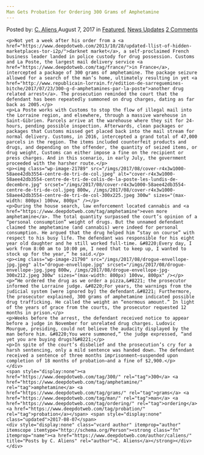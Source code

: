 ```yaml
---
Man Gets Probation for Ordering 300 Grams of Amphetamine
---
```

<article class="post-listing post-21785 post type-post status-publish format-standard has-post-thumbnail hentry  tag-4481 tag-amphetamine tag-grams tag-man tag-ordering tag-probation">
    <div class="post-inner">
        <span>Posted by: <a href="https://www.deepdotweb.com/author/caliens/" title="">C. Aliens </a></span>
    <span>August 7, 2017</span>
    <span>in <a href="https://www.deepdotweb.com/category/deepdot-news/" rel="category tag">Featured</a>, <a href="https://www.deepdotweb.com/category/news-updates/" rel="category tag">News Updates</a></span>
    <span><a href="https://www.deepdotweb.com/2017/08/07/man-gets-probation-ordering-300-grams-amphetamine/#comments">2 Comments</a></span>
    </p>
    <div class="clear"></div>
    
    <p>Not yet a week after his order from a <a href="https://www.deepdotweb.com/2013/10/28/updated-llist-of-hidden-marketplaces-tor-i2p/">darknet market</a>, a self-proclaimed French business leader landed in police custody for drug possession. Customs and La Poste, the largest mail delivery service <a href="https://www.deepdotweb.com/tag/france/">in France</a>, intercepted a package of 300 grams of amphetamine. The package seizure allowed for a search of the man’s home, ultimately resulting in yet <a href="http://www.republicain-lorrain.fr/edition-de-sarreguemines-bitche/2017/07/23/300-g-d-amphetamines-par-la-poste">another drug related arrest</a>. The prosecution reminded the court that the defendant has been repeatedly summoned on drug charges, dating as far back as 2005.</p>
    <p>La Poste works with Customs to stop the flow of illegal mail into the Lorraine region, and elsewhere, through a massive warehouse in Saint-Gibrien. Parcels arrive at the warehouse where they sit for 24-hours, pending possible inspection. Afterwards, clean packages or packages that Customs missed get placed back into the mail stream for normal delivery. Customs, in 2016, intercepted a grand total of 47,000 parcels in the region. The items included counterfeit products and drugs, and depending on the offender, the quantity of seized items, or drug weight, Customs can either impose a fine on the recipient or press charges. And in this scenario, in early July, the government proceeded with the harsher route.</p>
    <p><img class="wp-image-21789" src="/imgs/2017/08/cover-r4x3w1000-58aee42db3554-centre-de-tri-de-col.jpeg" alt="cover-r4x3w1000-58aee42db3554-centre-de-tri-de-colis-de-la-poste-les-lundis-de-decembre.jpg" srcset="/imgs/2017/08/cover-r4x3w1000-58aee42db3554-centre-de-tri-de-col.jpeg 800w, /imgs/2017/08/cover-r4x3w1000-58aee42db3554-centre-de-tri-de-col-300x225.jpeg 300w" sizes="(max-width: 800px) 100vw, 800px" /></p>
    <p>During the house search, law enforcement located cannabis and <a href="https://www.deepdotweb.com/tag/amphetamine">even more amphetamine</a>. The total quantity surpassed the court’s opinion of a “personal consumption” weight of drugs. But the unnamed defendant claimed the amphetamine (and cannabis) were indeed for personal consumption. He argued that the drug helped him “stay on course” with respect to his busy life. The defendant was responsible for his eight year old daughter and he still worked full-time. &#8220;Every day, I work from 8:00 am to 10:00 pm, I need that to keep up, I wanted to stock up for the year,” he said.</p>
    <p><img class="wp-image-21790" src="/imgs/2017/08/drogue-envellope-jpg.jpeg" alt="drogue-envellope.jpg" srcset="/imgs/2017/08/drogue-envellope-jpg.jpeg 800w, /imgs/2017/08/drogue-envellope-jpg-300x212.jpeg 300w" sizes="(max-width: 800px) 100vw, 800px" /></p>
    <p>“He ordered the drug as we order a pizza,&#8221; the prosecutor informed the Lorraine judge. &#8220;For years, the warnings from the judicial system [were ignored by] the defendant.&#8221; Furthermore, the prosecutor explained, 300 grams of amphetamine indicated possible drug trafficking. He called the weight an “enormous amount.” In light of the years of grace from the courts, the prosecutor requested 12 months in prison.</p>
    <p>Weeks before the arrest, the defendant received notice to appear before a judge in November for unrelated drug charges. Ludovic Mourgue, presiding, could not believe the audacity displayed by the man before him. &#8220;You were summoned,” the judge expressed, “and yet you are buying drugs?&#8221;</p>
    <p>In spite of the court’s disbelief and the prosecution’s cry for a harsh sentencing, only a mild sentence was handed down. The defendant received a sentence of three months imprisonment—suspended upon completion of 18 months of probation—and a fine of $2,900.</p>
    </div>
    <span style="display:none"><a href="https://www.deepdotweb.com/tag/300/" rel="tag">300</a> <a href="https://www.deepdotweb.com/tag/amphetamine/" rel="tag">amphetamine</a> <a href="https://www.deepdotweb.com/tag/grams/" rel="tag">grams</a> <a href="https://www.deepdotweb.com/tag/man/" rel="tag">man</a> <a href="https://www.deepdotweb.com/tag/ordering/" rel="tag">ordering</a> <a href="https://www.deepdotweb.com/tag/probation/" rel="tag">probation</a></span> <span style="display:none" class="updated">2017-08-07</span>
    <div style="display:none" class="vcard author" itemprop="author" itemscope itemtype="http://schema.org/Person"><strong class="fn" itemprop="name"><a href="https://www.deepdotweb.com/author/caliens/" title="Posts by C. Aliens" rel="author">C. Aliens</a></strong></div>
    </div>
</article>

